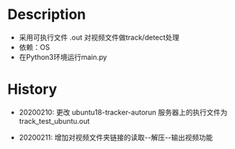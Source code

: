 Description
====
- 采用可执行文件 .out 对视频文件做track/detect处理
- 依赖：OS
- 在Python3环境运行main.py

History
====
- 20200210:
更改 ubuntu18-tracker-autorun 服务器上的执行文件为track_test_ubuntu.out

- 20200211:
增加对视频文件夹链接的读取--解压--输出视频功能